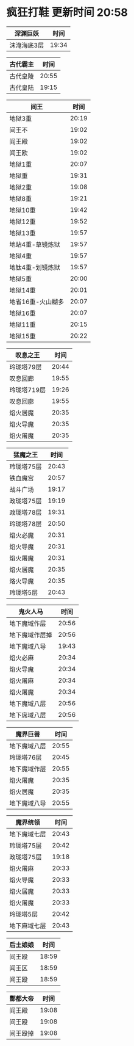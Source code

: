 # 疯狂打鞋 更新时间 20:58

| 深渊巨妖   | 时间    |
|--------|-------|
| 沫淹海底3层 | 19:34 |

| 古代霸主   | 时间    |
|--------|-------|
| 古代皇陵 | 20:55 |
| 古代皇陆 | 19:15 |

| 间王   | 时间    |
|--------|-------|
| 地狱3重 | 20:19 |
| 间王不 | 19:02 |
| 阎王殿 | 19:02 |
| 闻王欧 | 19:02 |
| 地狱1重 | 20:07 |
| 地狱重 | 19:31 |
| 地狱2重 | 19:08 |
| 地狱8重 | 19:21 |
| 地狱10重 | 19:42 |
| 地狱12重 | 19:52 |
| 地狱13重 | 19:57 |
| 地站4重-草镜炼狱 | 19:57 |
| 地狱4重 | 19:57 |
| 地钛4重-划镜炼狱 | 19:57 |
| 地狱5重 | 20:00 |
| 地狱14重 | 20:01 |
| 地省16重-火山糊多 | 20:07 |
| 地狱16重 | 20:07 |
| 地狱11重 | 20:15 |
| 地狱15重 | 20:22 |

| 叹息之王   | 时间    |
|--------|-------|
| 玲珑塔79层 | 20:44 |
| 叹息回廊 | 19:55 |
| 玲珑塔719层 | 19:26 |
| 叹息回廓 | 19:55 |
| 焰火居魔 | 20:35 |
| 焰火导魔 | 20:35 |
| 焰火屠魔 | 20:35 |

| 猛魔之王   | 时间    |
|--------|-------|
| 玲珑塔75层 | 20:43 |
| 铁血魔宫 | 20:57 |
| 战斗广场 | 19:17 |
| 政珑塔75层 | 19:19 |
| 政珑塔78层 | 19:31 |
| 玲珑塔78层 | 20:50 |
| 焰火必魔 | 20:31 |
| 焰火导魔 | 20:31 |
| 焰火屠魔 | 20:31 |
| 焰火居魔 | 20:35 |
| 烙火导魔 | 20:35 |
| 玲珑塔5层 | 20:43 |

| 鬼火人马   | 时间    |
|--------|-------|
| 地下魔域作层 | 20:56 |
| 地下魔域作层掉 | 20:56 |
| 地下魔域八导 | 19:43 |
| 焰火必麻 | 20:34 |
| 焰火导魔 | 20:34 |
| 焰火屠麻 | 20:34 |
| 焰火屠魔 | 20:34 |
| 地下魔域八层 | 20:56 |
| 地下席域八层 | 20:56 |

| 魔界巨兽   | 时间    |
|--------|-------|
| 地下魔域八层 | 20:55 |
| 玲珑塔76层 | 20:45 |
| 地下魔域作层 | 20:55 |
| 焰火屠魔 | 20:35 |
| 焰火居魔 | 20:35 |
| 地下魔域八导 | 20:55 |

| 魔界统领   | 时间    |
|--------|-------|
| 地下魔域七层 | 20:43 |
| 玲珑塔75层 | 20:42 |
| 政珑塔75层 | 19:18 |
| 焰火屠麻 | 20:33 |
| 焰火导魔 | 20:33 |
| 焰火居魔 | 20:33 |
| 焰火屠魔 | 20:33 |
| 玲珑塔5层 | 20:42 |
| 地下麻域七层 | 20:43 |

| 后土娘娘   | 时间    |
|--------|-------|
| 间王殴 | 18:59 |
| 闻王区 | 18:59 |
| 闻王殴 | 18:59 |

| 酆都大帝   | 时间    |
|--------|-------|
| 阎王殿 | 19:08 |
| 间王殴 | 19:08 |
| 间王殴掉 | 19:08 |